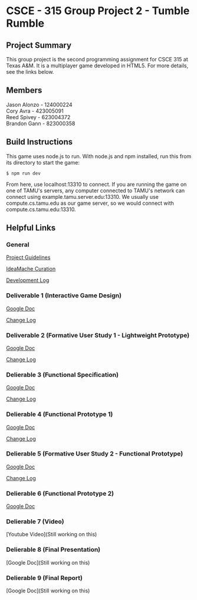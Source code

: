 # CSCE - 315 Group Project 2 - Tumble Rumble

## Project Summary

This group project is the second programming assignment for CSCE 315 at Texas A&M. It is a multiplayer game developed in HTML5. For more details, see the links below. 

## Members
Jason Alonzo - 124000224<br>
Cory Avra - 423005091<br>
Reed Spivey - 623004372<br>
Brandon Gann - 823000358<br>

## Build Instructions

This game uses node.js to run. With node.js and npm installed, run this from its directory to start the game:
	
	$ npm run dev  
	
From here, use localhost:13310 to connect. If you are running the game on one of TAMU's servers, any computer connected to TAMU's network can connect using example.tamu.server.edu:13310. We usually use compute.cs.tamu.edu as our game server, so we would connect with compute.cs.tamu.edu:13310. 

## Helpful Links

### General

[Project Guidelines](https://docs.google.com/document/d/187NokR-hFrJIfcoUGKmY0hIjT9iMJpOtQUEcyDtSB7k/edit)

[IdeaMache Curation](https://ideamache.ecologylab.net/v/UpeGkSj1X9/)

[Development Log](https://docs.google.com/document/d/1GpgrooDESPburxhSry0y4EyLmK5WqAE1mVtQtj3yDZ8/edit?usp=sharing) 

### Deliverable 1 (Interactive Game Design)

[Google Doc](https://docs.google.com/document/d/1BeEMBn4f1MeWA3jVzjUNd0Jw-hCdaoTh7SGW8L-iiic/edit?usp=sharing)

[Change Log](https://docs.google.com/document/d/1Y1uz1-Le6BsaAkqbf8q4dkl5UrCj5hp1TVaS25fI0oo/edit?usp=sharing)

### Deliverable 2 (Formative User Study 1 - Lightweight Prototype)

[Google Doc](https://docs.google.com/document/d/1WzDQdtBhk-w26gtdeWK18lK4jFh9TFa8f3fjVOdm3j8/edit?usp=sharing)

[Change Log](https://docs.google.com/document/d/1d_HoEv8TZBUlxYFplItrYo7T-0kKFEhVWg7cVKMF-rs/edit?usp=sharing)

### Delierable 3 (Functional Specification)

[Google Doc](https://docs.google.com/document/d/1S14ztRxnAhwNIQ1p6idqvPS1UneUU8B11ZKj5RVOgxM/edit?usp=sharing)

[Change Log](https://docs.google.com/document/d/1LcnWK-Mld2TWQa9GrCQocW0qqUzC1mJMCL9xvt9ZuOg/edit?usp=sharing)

### Delierable 4 (Functional Prototype 1)

[Google Doc](https://docs.google.com/document/d/12KW2IS8TZy4njoBXavYcIQaC-xo6jfEVTMO9JBeyv3E/edit?usp=sharing)

[Change Log](https://docs.google.com/document/d/1nM5Jnp4wvHg19K2eCLouy3HUFpQ7Jray0x58PhVhsKA/edit)

### Delierable 5 (Formative User Study 2 - Functional Prototype)

[Google Doc](https://docs.google.com/document/d/1BOqGMOEfmNuxONAq4EJUNLXJsEdPvfW6FLC58XkwPK0/edit?usp=sharing)

[Change Log](https://docs.google.com/document/d/1nM5Jnp4wvHg19K2eCLouy3HUFpQ7Jray0x58PhVhsKA/edit)

### Delierable 6 (Functional Prototype 2)

[Google Doc](https://docs.google.com/document/d/12KW2IS8TZy4njoBXavYcIQaC-xo6jfEVTMO9JBeyv3E/edit?usp=sharing)

### Delierable 7 (Video)

[Youtube Video](Still working on this)

### Delierable 8 (Final Presentation)

[Google Doc](Still working on this)

### Delierable 9 (Final Report)

[Google Doc](Still working on this)